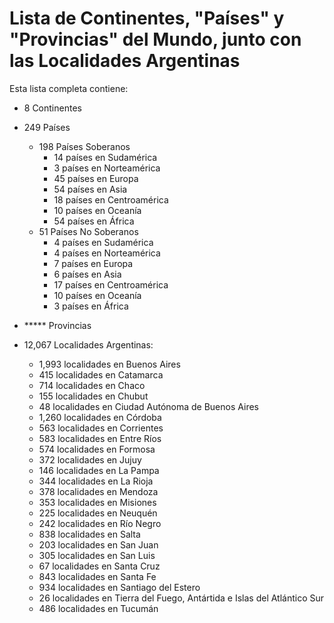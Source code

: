# Lista de Continentes, "Países" y "Provincias" del Mundo, junto con las Localidades Argentinas
Esta lista completa contiene:
- 8 Continentes
- 249 Países
  - 198 Países Soberanos
    - 14 países en Sudamérica
    - 3 países en Norteamérica
    - 45 países en Europa
    - 54 países en Asia
    - 18 países en Centroamérica
    - 10 países en Oceanía
    - 54 países en África
  - 51 Países No Soberanos
    - 4 países en Sudamérica
    - 4 países en Norteamérica
    - 7 países en Europa
    - 6 países en Asia
    - 17 países en Centroamérica
    - 10 países en Oceanía
    - 3 países en África
- ***** Provincias

- 12,067 Localidades Argentinas:
    - 1,993 localidades en Buenos Aires
    - 415 localidades en Catamarca
    - 714 localidades en Chaco
    - 155 localidades en Chubut
    - 48 localidades en Ciudad Autónoma de Buenos Aires
    - 1,260 localidades en Córdoba
    - 563 localidades en Corrientes
    - 583 localidades en Entre Ríos
    - 574 localidades en Formosa
    - 372 localidades en Jujuy
    - 146 localidades en La Pampa
    - 344 localidades en La Rioja
    - 378 localidades en Mendoza
    - 353 localidades en Misiones
    - 225 localidades en Neuquén
    - 242 localidades en Río Negro
    - 838 localidades en Salta
    - 203 localidades en San Juan
    - 305 localidades en San Luis
    - 67 localidades en Santa Cruz
    - 843 localidades en Santa Fe
    - 934 localidades en Santiago del Estero
    - 26 localidades en Tierra del Fuego, Antártida e Islas del Atlántico Sur
    - 486 localidades en Tucumán
